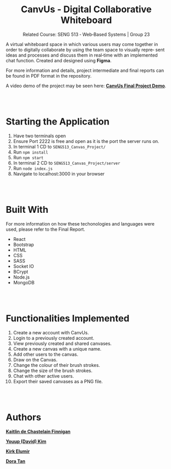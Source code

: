 <h1 align="center">CanvUs - Digital Collaborative Whiteboard</h1>

<p align="center"> Related Course: SENG 513 ‑ Web‑Based Systems | Group 23 </p>

<p> A virtual whiteboard space in which various users may come together in order to digitally collaborate by using the team space to visually repre‑
sent ideas and processes and discuss them in real‑time with an implemented chat function. Created and designed using <b>Figma</b>. 
 
  For more information and details, project intermediate and final reports can be found in PDF format in the repository. </p>

A video demo of the project may be seen here: [**CanvUs Final Project Demo**](https://drive.google.com/file/d/173lbiIBEGcsPXE75OzFrRbzrDjxaGjR4/view?usp=sharing).

<br></br>

# Starting the Application
1. Have two terminals open
2. Ensure Port 2222 is free and open as it is the port the server runs on.
3. In terminal 1 CD to `SENG513_Canvas_Project/`
4. Run `npm install`
5. Run `npm start`
6. In terminal 2 CD to `SENG513_Canvas_Project/server`
7. Run `node index.js`
8. Navigate to localhost:3000 in your browser

<br></br>

# Built With
<p> For more information on how these techonologies and languages were used, please refer to the Final Report. </p>

- React
- Bootstrap
- HTML
- CSS
- SASS
- Socket IO
- BCrypt
- Node.js
- MongoDB

<br></br>

# Functionalities Implemented
1. Create a new account with CanvUs. <br>
2. Login to a previously created account. <br>
3. View previously created and shared canvases. <br>
4. Create a new canvas with a unique name. <br>
5. Add other users to the canvas. <br>
6. Draw on the Canvas. <br>
7. Change the colour of their brush strokes. <br>
8. Change the size of the brush strokes. <br>
9. Chat with other active users. <br>
10. Export their saved canvases as a PNG file. <br>


<br></br>

# Authors

[**Kaitlin de Chastelain Finnigan**](https://github.com/kaitlin31415)

[**Youup (David) Kim**](https://github.com/youup99)

[**Kirk Elumir**](https://github.com/kirkelumir)

[**Dora Tan**](https://github.com/DoughraT)

